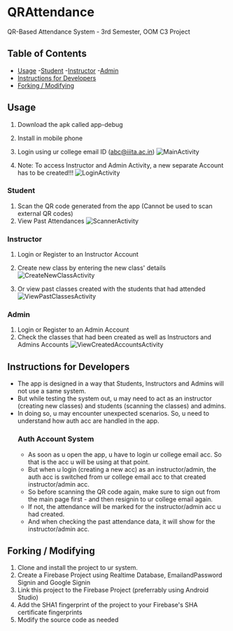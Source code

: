 # QRAttendance
QR-Based Attendance System - 3rd Semester, OOM C3 Project

## Table of Contents
- [Usage](#usage)
  -[Student](#student)
  -[Instructor](#instructor)
  -[Admin](#admin)
- [Instructions for Developers](#instructions-for-developers)
- [Forking / Modifying](#forking--modifying)

## Usage
1. Download the apk called app-debug
2. Install in mobile phone
3. Login using ur college email ID (abc@iiita.ac.in)
   ![MainActivity](https://github.com/EzraKim09/QRAttendance/assets/117889472/7f460de2-4e5a-4183-bc0f-f113807ea3b0)

4. Note: To access Instructor and Admin Activity, a new separate Account has to be created!!!
   ![LoginActivity](https://github.com/EzraKim09/QRAttendance/assets/117889472/a78003d2-82dd-405f-bb86-81b90e90b4f1)

### Student
1. Scan the QR code generated from the app (Cannot be used to scan external QR codes)
2. View Past Attendances
   ![ScannerActivity](https://github.com/EzraKim09/QRAttendance/assets/117889472/0f5922a5-836d-4cd2-97c5-cad2a2eb7ed7)

### Instructor
1. Login or Register to an Instructor Account
2. Create new class by entering the new class' details
   ![CreateNewClassActivity](https://github.com/EzraKim09/QRAttendance/assets/117889472/f49a3876-152c-4bd4-a4f8-7ad719abe796)

3. Or view past classes created with the students that had attended
   ![ViewPastClassesActivity](https://github.com/EzraKim09/QRAttendance/assets/117889472/6dc95d7d-6002-45a2-8637-8564efa4fd27)

### Admin
1. Login or Register to an Admin Account
2. Check the classes that had been created as well as Instructors and Admins Accounts
   ![ViewCreatedAccountsActivity](https://github.com/EzraKim09/QRAttendance/assets/117889472/140e7167-b3fc-4e92-9cbf-637924f63c68)

## Instructions for Developers
- The app is designed in a way that Students, Instructors and Admins will not use a same system.
- But while testing the system out, u may need to act as an instructor (creating new classes) and students (scanning the classes) and admins.
- In doing so, u may encounter unexpected scenarios. So, u need to understand how auth acc are handled in the app.
  ### Auth Account System
  - As soon as u open the app, u have to login ur college email acc. So that is the acc u will be using at that point.
  - But when u login (creating a new acc) as an instructor/admin, the auth acc is switched from ur college email acc to that created instructor/admin acc.
  - So before scanning the QR code again, make sure to sign out from the main page first - and then resignin to ur college email again.
  - If not, the attendance will be marked for the instructor/admin acc u had created.
  - And when checking the past attendance data, it will show for the instructor/admin acc.
 
## Forking / Modifying
1. Clone and install the project to ur system.
2. Create a Firebase Project using Realtime Database, EmailandPassword Signin and Google Signin
3. Link this project to the Firebase Project (preferrably using Android Studio)
4. Add the SHA1 fingerprint of the project to your Firebase's SHA certificate fingerprints
5. Modify the source code as needed
